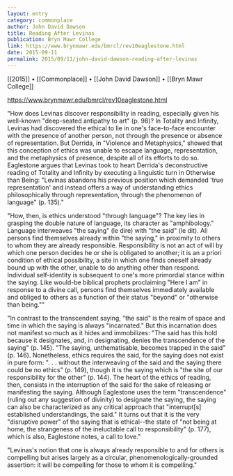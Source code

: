 ```yaml
---
layout: entry
category: commonplace
author: John David Dawson
title: Reading After Levinas
publication: Bryn Mawr College
link: https://www.brynmawr.edu/bmrcl/rev10eaglestone.html
date: 2015-09-11
permalink: 2015/09/11/john-david-dawson-reading-after-levinas
---
```


[[2015]] • [[Commonplace]] • [[John David Dawson]] • [[Bryn Mawr College]]

https://www.brynmawr.edu/bmrcl/rev10eaglestone.html

"How does Levinas discover responsibility in reading, especially given his well-known "deep-seated antipathy to art" (p. 98)? In Totality and Infinity, Levinas had discovered the ethical to lie in one's face-to-face encounter with the presence of another person, not through the presence or absence of representation. But Derrida, in "Violence and Metaphysics," showed that this conception of ethics was unable to escape language, representation, and the metaphysics of presence, despite all of its efforts to do so. Eaglestone argues that Levinas took to heart Derrida's deconstructive reading of Totality and Infinity by executing a linguistic turn in Otherwise than Being: "Levinas abandons his previous position which demanded 'true representation' and instead offers a way of understanding ethics philosophically through representation, through the phenomenon of language" (p. 135)."

"How, then, is ethics understood "through language"? The key lies in grasping the double nature of language, its character as "amphibology." Language interweaves "the saying" (le dire) with "the said" (le dit). All persons find themselves already within "the saying," in proximity to others to whom they are already responsible. Responsibility is not an act of will by which one person decides he or she is obligated to another; it is an a priori condition of ethical possibility, a site in which one finds oneself already bound up with the other, unable to do anything other than respond. Individual self-identity is subsequent to one's more primordial stance within the saying. Like would-be biblical prophets proclaiming "Here I am" in response to a divine call, persons find themselves immediately available and obliged to others as a function of their status "beyond" or "otherwise than being.""

"In contrast to the transcendent saying, "the said" is the realm of space and time in which the saying is always "incarnated." But this incarnation does not manifest so much as it hides and immobilizes: "The said has this hold because it designates, and, in designating, denies the transcendence of the saying" (p. 145). "The saying, unthematisable, becomes trapped in the said" (p. 146). Nonetheless, ethics requires the said, for the saying does not exist in pure form: ". . . without the interweaving of the said and the saying there could be no ethics" (p. 149), though it is the saying which is "the site of our responsibility for the other" (p. 144). The heart of the ethics of reading, then, consists in the interruption of the said for the sake of releasing or manifesting the saying. Although Eaglestone uses the term "transcendence" (ruling out any suggestion of divinity) to designate the saying, the saying can also be characterized as any critical approach that "interrupt[s] established understandings, the said." It turns out that it is the very "disruptive power" of the saying that is ethical--the state of "not being at home, the strangeness of the ineluctable call to responsibility" (p. 177), which is also, Eaglestone notes, a call to love."

"Levinas's notion that one is always already responsible to and for others is compelling but arises largely as a circular, phenomenologically-grounded assertion: it will be compelling for those to whom it is compelling."
